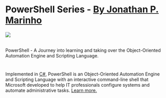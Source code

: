 # PowerShell Series - [By Jonathan P. Marinho](https://www.linkedin.com/in/jonathan-pmarinho/)
<h6><img src="https://www.fortra.com/sites/default/files/am-powershellscripts-automation_2.png" /></h6>

PowerShell - A Journey into learning and taking over the Object-Oriented Automation Engine and Scripting Language.
#

Implemented in [C#](https://learn.microsoft.com/en-us/dotnet/csharp/tour-of-csharp/), PowerShell is an Object-Oriented Automation Engine and Scripting Language with an interactive command-line shell that Microsoft developed to help IT professionals configure systems and automate administrative tasks. [Learn more.](https://learn.microsoft.com/en-us/powershell/scripting/overview?view=powershell-7.3)
